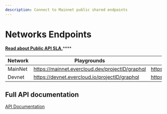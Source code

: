 ```yaml
---
description: Connect to Mainnet public shared endpoints
---
```


# Networks Endpoints

[**Read about Public API SLA.**](sla.md)****

| Network | Playgrounds                                     | Endpoints                                       |
| ------- | ----------------------------------------------- | ----------------------------------------------- |
| MainNet | https://mainnet.evercloud.dev/projectID/graphql | https://mainnet.evercloud.dev/projectID/graphql |
| Devnet  | https://devnet.evercloud.io/projectID/graphql   | https://devnet.evercloud.io/projectID/graphql   |

## Full API documentation

[API Documentation](../../reference/graphql-api.md)
